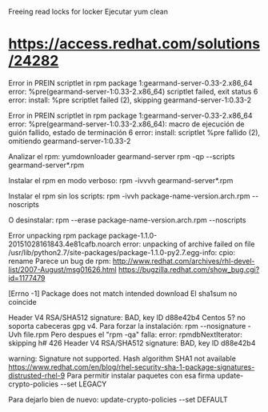 Freeing read locks for locker
  Ejecutar yum clean



# https://access.redhat.com/solutions/24282
Error in PREIN scriptlet in rpm package 1:gearmand-server-0.33-2.x86_64
error: %pre(gearmand-server-1:0.33-2.x86_64) scriptlet failed, exit status 6
error:   install: %pre scriptlet failed (2), skipping gearmand-server-1:0.33-2

Error in PREIN scriptlet in rpm package 1:gearmand-server-0.33-2.x86_64
error: %pre(gearmand-server-1:0.33-2.x86_64): macro de ejecución de guión fallido, estado de terminación 6
error:   install: scriptlet %pre fallido (2), omitiendo gearmand-server-1:0.33-2

Analizar el rpm:
yumdownloader gearmand-server
rpm -qp --scripts gearmand-server*.rpm

Instalar el rpm en modo verboso:
rpm -ivvvh gearmand-server*.rpm

Instalar el rpm sin los scripts:
rpm -ivvh package-name-version.arch.rpm --noscripts

O desinstalar:
rpm --erase package-name-version.arch.rpm --noscripts



Error unpacking rpm package package-1.1.0-20151028161843.4e81cafb.noarch
error: unpacking of archive failed on file /usr/lib/python2.7/site-packages/package-1.1.0-py2.7.egg-info: cpio: rename
Parece un bug de rpm:
http://www.redhat.com/archives/rhl-devel-list/2007-August/msg01626.html
https://bugzilla.redhat.com/show_bug.cgi?id=1177479


[Errno -1] Package does not match intended download
El sha1sum no coincide


Header V4 RSA/SHA512 signature: BAD, key ID d88e42b4
Centos 5? no soporta cabeceras gpg v4.
Para forzar la instalación:
rpm --nosignature -Uvh file.rpm
Pero despues el "rpm -qa" falla: error: rpmdbNextIterator: skipping h#     426 Header V4 RSA/SHA512 signature: BAD, key ID d88e42b4





warning: Signature not supported. Hash algorithm SHA1 not available
https://www.redhat.com/en/blog/rhel-security-sha-1-package-signatures-distrusted-rhel-9
Para permitir instalar paquetes con esa firma
update-crypto-policies --set LEGACY

Para dejarlo bien de nuevo:
update-crypto-policies --set DEFAULT
